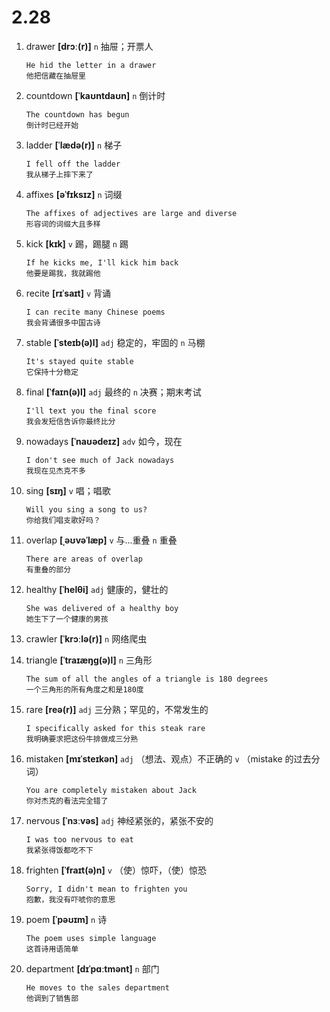 # 2.28











1. drawer **[drɔː(r)]** `n` 抽屉；开票人
    ```
    He hid the letter in a drawer
    他把信藏在抽屉里
    ```

2. countdown **[ˈkaʊntdaʊn]** `n` 倒计时
    ```
    The countdown has begun
    倒计时已经开始
    ```

3. ladder **[ˈlædə(r)]** `n` 梯子
    ```
    I fell off the ladder
    我从梯子上摔下来了
    ```

4. affixes **[əˈfɪksɪz]** `n` 词缀
    ```
    The affixes of adjectives are large and diverse
    形容词的词缀大且多样
    ```

5. kick **[kɪk]** `v` 踢，踢腿 `n` 踢
    ```
    If he kicks me, I'll kick him back
    他要是踢我，我就踢他
    ```

6. recite **[rɪˈsaɪt]** `v` 背诵
    ```
    I can recite many Chinese poems
    我会背诵很多中国古诗
    ```

7. stable **[ˈsteɪb(ə)l]** `adj` 稳定的，牢固的 `n` 马棚
    ```
    It's stayed quite stable
    它保持十分稳定
    ```

8. final **[ˈfaɪn(ə)l]** `adj` 最终的 `n` 决赛；期末考试
    ```
    I'll text you the final score
    我会发短信告诉你最终比分
    ```

9. nowadays **[ˈnaʊədeɪz]** `adv` 如今，现在
    ```
    I don't see much of Jack nowadays
    我现在见杰克不多
    ```

10. sing **[sɪŋ]** `v` 唱；唱歌
    ```
    Will you sing a song to us?
    你给我们唱支歌好吗？
    ```

11. overlap **[ˌəʊvəˈlæp]** `v` 与...重叠 `n` 重叠
    ```
    There are areas of overlap
    有重叠的部分
    ```

12. healthy **[ˈhelθi]** `adj` 健康的，健壮的
    ```
    She was delivered of a healthy boy
    她生下了一个健康的男孩
    ```

13. crawler **[ˈkrɔːlə(r)]** `n` 网络爬虫

14. triangle **[ˈtraɪæŋɡ(ə)l]** `n` 三角形
    ```
    The sum of all the angles of a triangle is 180 degrees
    一个三角形的所有角度之和是180度
    ```

15. rare **[reə(r)]** `adj` 三分熟；罕见的，不常发生的
    ```
    I specifically asked for this steak rare
    我明确要求把这份牛排做成三分熟
    ```

16. mistaken **[mɪˈsteɪkən]** `adj` （想法、观点）不正确的 `v` （mistake 的过去分词）
    ```
    You are completely mistaken about Jack
    你对杰克的看法完全错了
    ```

17. nervous **[ˈnɜːvəs]** `adj` 神经紧张的，紧张不安的
    ```
    I was too nervous to eat
    我紧张得饭都吃不下
    ```

18. frighten **[ˈfraɪt(ə)n]** `v` （使）惊吓，（使）惊恐
    ```
    Sorry, I didn't mean to frighten you
    抱歉，我没有吓唬你的意思
    ```

19. poem **[ˈpəʊɪm]** `n` 诗
    ```
    The poem uses simple language
    这首诗用语简单
    ```

20. department **[dɪˈpɑːtmənt]** `n` 部门
    ```
    He moves to the sales department
    他调到了销售部
    ```
